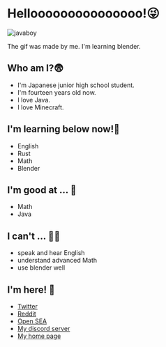 # Hellooooooooooooooo!😜

![javaboy](https://user-images.githubusercontent.com/75339009/164482788-bfce8ccb-e1df-46a9-932f-cf00c4f6607a.gif)

The gif was made by me. I'm learning blender.

## Who am I?😨
- I'm Japanese junior high school student.
- I'm fourteen years old now.
- I love Java.
- I love Minecraft.
## I'm learning below now!🫠
- English
- Rust
- Math
- Blender

## I'm good at ... 🥸
- Math
- Java

## I can't ... 😵‍💫
- speak and hear English
- understand advanced Math
- use blender well

## I'm here! 🥳
- [Twitter](https://twitter.com/TwinbornBoat217)
- [Reddit](https://www.reddit.com/user/tokei12)
- [Open SEA](https://opensea.io/tokei1202)
- [My discord server](https://discord.gg/4kHXPVz6RM)
- [My home page](https://javaboy.vercel.app)

<!--
**javaboy-github/javaboy-github** is a ✨ _special_ ✨ repository because its `README.md` (this file) appears on your GitHub profile.

Here are some ideas to get you started:

- 🔭 I’m currently working on ...
- 🌱 I’m currently learning ...
- 👯 I’m looking to collaborate on ...
- 🤔 I’m looking for help with ...
- 💬 Ask me about ...
- 📫 How to reach me: ...
- 😄 Pronouns: ...
- ⚡ Fun fact: ...
-->
